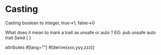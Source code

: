 Casting
=======

Casting boolean to integer, true->1, false->0

What does it mean to mark a trait as unsafe or auto ?
EG: pub unsafe auto trait Send { }

attributes
#[lang=""]
#[derive(xxx,yyy,zzz)]
